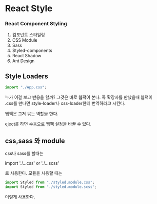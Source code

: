 # React Style

### React Component Styling

1. 컴포넌트 스타일링
2. CSS Module
3. Sass
4. Styled-components
5. React Shadow
6. Ant Design

## Style Loaders

```js
import "./App.css";
```

누가 이걸 보고 반응을 할까? 그것은 바로 웹팩이 본다. 즉 확장자를 만났을때 웹팩이 .css를 만나면 style-loader나 css-loader한테 변역하라고 시킨다.

웹팩은 그저 묶는 역할을 한다.

eject를 하면 수동으로 웹팩 설정을 바꿀 수 있다.

## css,sass 와 module

css나 sass를 할때는

import './...css' or './...scss'

로 사용한다. 모듈을 사용할 때는

```js
import Styled from "./styled.module.css";
import Styled from "./styled.module.scss";
```

이렇게 사용한다.
